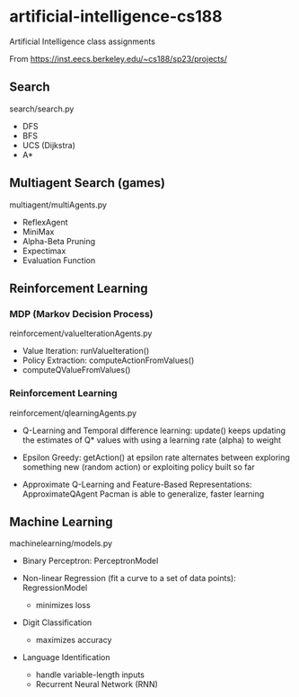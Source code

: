 # artificial-intelligence-cs188
Artificial Intelligence class assignments

From https://inst.eecs.berkeley.edu/~cs188/sp23/projects/ 

## Search
search/search.py

- DFS
- BFS
- UCS (Dijkstra)
- A*

##  Multiagent Search (games)
multiagent/multiAgents.py

- ReflexAgent
- MiniMax
- Alpha-Beta Pruning
- Expectimax
- Evaluation Function

## Reinforcement Learning

### MDP (Markov Decision Process)
reinforcement/valueIterationAgents.py

- Value Iteration: runValueIteration() 
- Policy Extraction: computeActionFromValues()
- computeQValueFromValues()

### Reinforcement Learning
reinforcement/qlearningAgents.py

- Q-Learning and Temporal difference learning: update()
    keeps updating the estimates of Q* values with using a learning rate (alpha) to weight

- Epsilon Greedy: getAction()
    at epsilon rate alternates between exploring something new (random action) or exploiting policy built so far

- Approximate Q-Learning and Feature-Based Representations: ApproximateQAgent
    Pacman is able to generalize, faster learning


## Machine Learning
machinelearning/models.py

- Binary Perceptron: PerceptronModel 
- Non-linear Regression (fit a curve to a set of data points): RegressionModel
  - minimizes loss

- Digit Classification
  - maximizes accuracy
  
- Language Identification
  - handle variable-length inputs
  - Recurrent Neural Network (RNN)